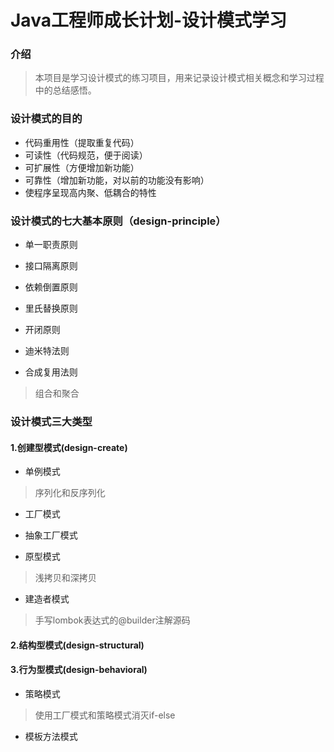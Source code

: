 # Java工程师成长计划-设计模式学习


### 介绍
>本项目是学习设计模式的练习项目，用来记录设计模式相关概念和学习过程中的总结感悟。


### 设计模式的目的

* 代码重用性（提取重复代码）
* 可读性（代码规范，便于阅读）
* 可扩展性（方便增加新功能）
* 可靠性（增加新功能，对以前的功能没有影响）
* 使程序呈现高内聚、低耦合的特性


### 设计模式的七大基本原则（design-principle）

* 单一职责原则

* 接口隔离原则

* 依赖倒置原则

* 里氏替换原则

* 开闭原则

* 迪米特法则

* 合成复用法则

>组合和聚合

### 设计模式三大类型

#### 1.创建型模式(design-create)

* 单例模式

>序列化和反序列化

* 工厂模式

* 抽象工厂模式

* 原型模式

>浅拷贝和深拷贝

* 建造者模式

>手写lombok表达式的@builder注解源码

#### 2.结构型模式(design-structural)


#### 3.行为型模式(design-behavioral)

* 策略模式

>使用工厂模式和策略模式消灭if-else

* 模板方法模式

